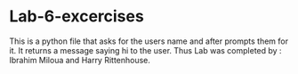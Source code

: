 # Lab-6-excercises
This is a python file that asks for the users name and after prompts them for it. It returns a message saying hi to the user. 
Thus Lab was completed by : Ibrahim Miloua and Harry Rittenhouse.
